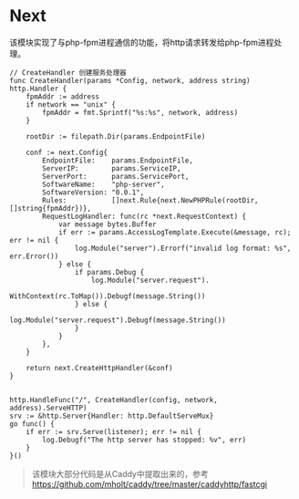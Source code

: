 
# Next

该模块实现了与php-fpm进程通信的功能，将http请求转发给php-fpm进程处理。

    // CreateHandler 创建服务处理器
    func CreateHandler(params *Config, network, address string) http.Handler {
        fpmAddr := address
        if network == "unix" {
            fpmAddr = fmt.Sprintf("%s:%s", network, address)
        }

        rootDir := filepath.Dir(params.EndpointFile)

        conf := next.Config{
            EndpointFile:    params.EndpointFile,
            ServerIP:        params.ServiceIP,
            ServerPort:      params.ServicePort,
            SoftwareName:    "php-server",
            SoftwareVersion: "0.0.1",
            Rules:           []next.Rule{next.NewPHPRule(rootDir, []string{fpmAddr})},
            RequestLogHandler: func(rc *next.RequestContext) {
                var message bytes.Buffer
                if err := params.AccessLogTemplate.Execute(&message, rc); err != nil {
                    log.Module("server").Errorf("invalid log format: %s", err.Error())
                } else {
                    if params.Debug {
                        log.Module("server.request").
                            WithContext(rc.ToMap()).Debugf(message.String())
                    } else {
                        log.Module("server.request").Debugf(message.String())
                    }
                }
            },
        }

        return next.CreateHttpHandler(&conf)
    }


    http.HandleFunc("/", CreateHandler(config, network, address).ServeHTTP)
    srv := &http.Server{Handler: http.DefaultServeMux}
    go func() {
        if err := srv.Serve(listener); err != nil {
            log.Debugf("The http server has stopped: %v", err)
        }
    }()


> 该模块大部分代码是从Caddy中提取出来的，参考 https://github.com/mholt/caddy/tree/master/caddyhttp/fastcgi